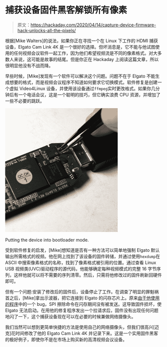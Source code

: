# 捕获设备固件黑客解锁所有像素

> 原文：<https://hackaday.com/2020/04/14/capture-device-firmware-hack-unlocks-all-the-pixels/>

根据[Mike Walters]的说法，如果你正在寻找一个在 Linux 下工作的 HDMI 捕获设备，Elgato Cam Link 4K 是一个很好的选择。但坏消息是，它不能与他试图使用的任何视频会议软件一起工作，因为他们希望视频流是不同的像素格式。对大多数人来说，这可能是故事的结尾。但是你正在 Hackaday 上阅读这篇文章，所以很明显他没有不战而降。

早些时候，[Mike]发现有一个软件可以解决这个问题。问题不在于 Elgato 不能生成想要的格式，而是视频会议程序不知道如何要求它切换模式。软件修复是创建一个虚拟 Video4Linux 设备，并使用该设备通过`ffmpeg`实时更改格式。如果你几分钟后有一个电话会议，这是一个聪明的技巧，但它确实浪费 CPU 资源，并增加了一些不必要的跳跃。

[![](img/42ba6308c35c1131f2bfc7d5b77cf6d6.png)](https://hackaday.com/wp-content/uploads/2020/04/elgatofw_detail.jpg)

Putting the device into bootloader mode.

受到软件修复的启发，[Mike]想知道是否有一种方法可以简单地强制 Elgato 默认输出所需格式的视频。他在网上找到了该设备的固件转储，并通过使用`hexdump`在 ASCII 中搜索像素格式的名称，找到了像素格式被引用的位置。通过查看 Linux USB 视频类(UVC)驱动程序的源代码，他能够确定每种视频模式的完整 16 字节序列，这样他就可以将不需要的序列清零。然后，只需将他修改过的固件刷新回硬件即可。

但有一个问题:安装了修改后的固件后，设备停止了工作。在调查了明显的罪魁祸首之后，[Mike]拿出示波器，把它连接到 Elgato 的闪存芯片上。原来[由于他使用的程序](https://github.com/ktemkin/camlink-re)中的一个 bug，SPI 擦除命令在闪存期间没有被发送。这导致固件损坏，使 Elgato 无法启动。在用他的修复程序发出一个拉请求后，固件没有出现任何问题地闪了一下，这个捕获设备现在可以在必要的时候兼做网络摄像头。

我们当然可以想到更简单快捷的方法是使用自己的网络摄像头，但我们很高兴[迈克]花时间修改了他的 Elgato Cam Link 4K 并记录下来。这是一个实用固件黑客的极好例子，即使你不是在市场上购买新的高清视频会议设备。
